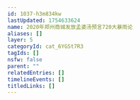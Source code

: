 ```yaml
---
id: 1037-h3m834kw
lastUpdated: 1754633624
name: 2020年郑州商城发放孟婆汤预言720大暴雨论
aliases: []
layer: 5
categoryId: cat_6YGSt7R3
tagIds: []
nsfw: false
parent: ""
relatedEntries: []
timelineEvents: []
titledLinks: []
---
```


